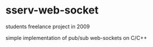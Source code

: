 # sserv-web-socket

students freelance project in 2009

simple implementation of pub/sub web-sockets on C/C++

